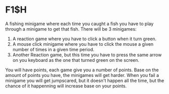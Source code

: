 # F1$H
A fishing minigame where each time you caught a fish you have to play through a minigame to get that fish.
There will be 3 minigames:
1. A reaction game where you have to click a button when it turn green.
2. A mouse click minigame where you have to click the mouse a given number of times in a given time period.
3. Another Reaction game, but this time you have to press the same arrow on you keyboard as the one that turned green on the screen.

You will have points, each game give you a number of points.
Base on the amount of points you have, the minigames will get harder.
When you fail a minigame you will get jumpscared, but it doesn't happen all the time, but the chance of it happenning will increase base on your points.
 
